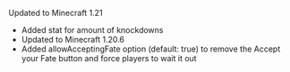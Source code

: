 Updated to Minecraft 1.21

- Added stat for amount of knockdowns
- Updated to Minecraft 1.20.6
- Added allowAcceptingFate option (default: true) to remove the Accept your Fate button and force players to wait it out